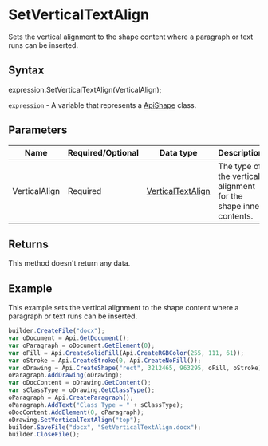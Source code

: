 # SetVerticalTextAlign

Sets the vertical alignment to the shape content where a paragraph or text runs can be inserted.

## Syntax

expression.SetVerticalTextAlign(VerticalAlign);

`expression` - A variable that represents a [ApiShape](../ApiShape.md) class.

## Parameters

| **Name** | **Required/Optional** | **Data type** | **Description** |
| ------------- | ------------- | ------------- | ------------- |
| VerticalAlign | Required | [VerticalTextAlign](../../../Enumerations/VerticalTextAlign.md) | The type of the vertical alignment for the shape inner contents. |

## Returns

This method doesn't return any data.

## Example

This example sets the vertical alignment to the shape content where a paragraph or text runs can be inserted.

```javascript
builder.CreateFile("docx");
var oDocument = Api.GetDocument();
var oParagraph = oDocument.GetElement(0);
var oFill = Api.CreateSolidFill(Api.CreateRGBColor(255, 111, 61));
var oStroke = Api.CreateStroke(0, Api.CreateNoFill());
var oDrawing = Api.CreateShape("rect", 3212465, 963295, oFill, oStroke);
oParagraph.AddDrawing(oDrawing);
var oDocContent = oDrawing.GetContent();
var sClassType = oDrawing.GetClassType();
oParagraph = Api.CreateParagraph();
oParagraph.AddText("Class Type = " + sClassType);
oDocContent.AddElement(0, oParagraph);
oDrawing.SetVerticalTextAlign("top");
builder.SaveFile("docx", "SetVerticalTextAlign.docx");
builder.CloseFile();
```
